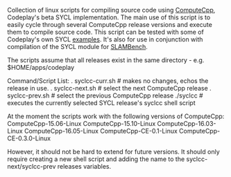Collection of linux scripts for compiling source code using [ComputeCpp](https://developer.codeplay.com/computecppce/latest/overview), Codeplay's beta SYCL implementation. The main use of this script is to easily cycle through several ComputeCpp release versions and execute them to compile source code. This script can be tested with some of Codeplay's own SYCL [examples](https://github.com/codeplaysoftware/computecpp-sdk). It's also for use in conjunction with compilation of the SYCL module for [SLAMBench](https://github.com/pamela-project/slambench).

The scripts assume that all releases exist in the same directory - e.g. $HOME/apps/codeplay 

Command/Script List:
. syclcc-curr.sh # makes no changes, echos the release in use. 
. syclcc-next.sh # select the next ComputeCpp release
. syclcc-prev.sh # select the previous ComputeCpp release
./syclcc # executes the currently selected SYCL release's syclcc shell script

At the moment the scripts work with the following versions of ComputeCpp:
ComputeCpp-15.06-Linux
ComputeCpp-15.10-Linux
ComputeCpp-16.03-Linux
ComputeCpp-16.05-Linux
ComputeCpp-CE-0.1-Linux
ComputeCpp-CE-0.3.0-Linux

However, it should not be hard to extend for future versions. It should only require creating a new shell script and adding the name to the syclcc-next/syclcc-prev releases variables.